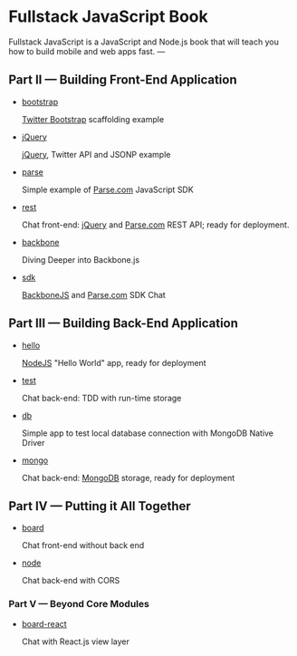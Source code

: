 # Fullstack JavaScript Book

Fullstack JavaScript is a JavaScript and Node.js book that will teach you how to build mobile and web apps fast. —

## Part II — Building Front-End Application

* [bootstrap](https://github.com/azat-co/rpjs/tree/master/bootstrap)

 	[Twitter Bootstrap] scaffolding example

* [jQuery](https://github.com/azat-co/rpjs/tree/master/jquery)

	[jQuery], Twitter API and JSONP example

* [parse](https://github.com/azat-co/rpjs/tree/master/parse)

	Simple example of [Parse.com] JavaScript SDK

* [rest](https://github.com/azat-co/rpjs/tree/master/rest)

	Chat front-end: [jQuery] and [Parse.com] REST API; ready for deployment.

* [backbone](https://github.com/azat-co/rpjs/tree/master/backbone)

	Diving Deeper into Backbone.js

* [sdk](https://github.com/azat-co/rpjs/tree/master/sdk)

	[BackboneJS] and [Parse.com] SDK Chat

## Part III — Building Back-End Application

* [hello](https://github.com/azat-co/rpjs/tree/master/hello)

	[NodeJS] "Hello World" app, ready for deployment

* [test](https://github.com/azat-co/rpjs/tree/master/test)

	Chat back-end: TDD with run-time storage

* [db](https://github.com/azat-co/rpjs/tree/master/db)

	Simple app to test local database connection with MongoDB Native Driver

* [mongo](https://github.com/azat-co/rpjs/tree/master/mongo)

	Chat back-end: [MongoDB] storage, ready for deployment

## Part IV — Putting it All Together

* [board](https://github.com/azat-co/rpjs/tree/master/board)

	Chat front-end without back end

* [node](https://github.com/azat-co/rpjs/tree/master/node)

	Chat back-end with CORS

### Part V — Beyond Core Modules

* [board-react](https://github.com/azat-co/rpjs/tree/master/board-react)

	Chat with React.js view layer

[BackboneJS]: http://backbonejs.org
[UnderscoreJS]: http://underscorejs.org
[jQuery]: http://jquery.com
[Parse.com]: http://parse.com
[LESS]: http://lesscss.org
[LESS app]: http://incident57.com/less/
[Twitter Bootstrap]: http://twitter.github.com/bootstrap
[Heroku]: http://heroku.com
[Windows Azure]: http://windowsazure.com
[Git]: http://git-scm.com
[GitHub]: http://github.com
[NodeJS]: http://nodejs.org "NodeJS"
[MongoDB]: http://mongodb.org
[Chrome]:	http://www.google.com/chrome
[Safari]:	http://www.apple.com/safari/
[Firefox]:	http://www.mozilla.org/en-US/firefox/new/
[Firebug]: http://getfirebug.com/
[WebStorm]: http://www.jetbrains.com/webstorm/
[Cygwin]:	http://www.cygwin.com/
[PuTTY]: http://www.chiark.greenend.org.uk/~sgtatham/putty/
[NPM]: https://npmjs.org
[MongoHQ]: https://addons.heroku.com/mongohq
[Foreman]: https://github.com/ddollar/foreman
[MAMP]:	http://www.mamp.info/en/index.html
[XAMPP]:	http://www.apachefriends.org/en/xampp.html
[CORS]: http://www.w3.org/TR/cors/
[MongoHQ]: https://www.mongohq.com/home
[MongoHQ add-on]: https://addons.heroku.com/mongohq
